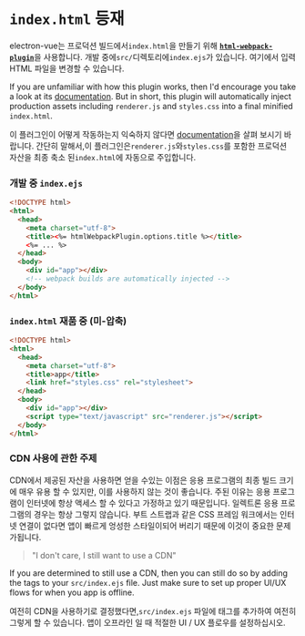 # `index.html` 등재

electron-vue는 프로덕션 빌드에서`index.html`을 만들기 위해 [**`html-webpack-plugin`**](https://github.com/ampedandwired/html-webpack-plugin)을 사용합니다. 
개발 중에`src/`디렉토리에`index.ejs`가 있습니다. 여기에서 입력 HTML 파일을 변경할 수 있습니다.

If you are unfamiliar with how this plugin works, then I'd encourage you take a look at its [documentation](https://www.npmjs.com/package/html-webpack-plugin). But in short, this plugin will automatically inject production assets including `renderer.js` and `styles.css` into a final minified `index.html`.

이 플러그인이 어떻게 작동하는지 익숙하지 않다면 [documentation](https://www.npmjs.com/package/html-webpack-plugin)을 살펴 보시기 바랍니다. 
간단히 말해서,이 플러그인은`renderer.js`와`styles.css`를 포함한 프로덕션 자산을 최종 축소 된`index.html`에 자동으로 주입합니다.

### 개발 중 `index.ejs` 

```html
<!DOCTYPE html>
<html>
  <head>
    <meta charset="utf-8">
    <title><%= htmlWebpackPlugin.options.title %></title>
    <%= ... %>
  </head>
  <body>
    <div id="app"></div>
    <!-- webpack builds are automatically injected -->
  </body>
</html>
```

### `index.html` 재품 중 \(미-압축\)

```html
<!DOCTYPE html>
<html>
  <head>
    <meta charset="utf-8">
    <title>app</title>
    <link href="styles.css" rel="stylesheet">
  </head>
  <body>
    <div id="app"></div>
    <script type="text/javascript" src="renderer.js"></script>
  </body>
</html>
```

### CDN 사용에 관한 주제

CDN에서 제공된 자산을 사용하면 얻을 수있는 이점은 응용 프로그램의 최종 빌드 크기에 매우 유용 할 수 있지만, 이를 사용하지 않는 것이 좋습니다. 
주된 이유는 응용 프로그램이 인터넷에 항상 액세스 할 수 있다고 가정하고 있기 때문입니다. 
일렉트론 응용 프로그램의 경우는 항상 그렇지 않습니다. 
부트 스트랩과 같은 CSS 프레임 워크에서는 인터넷 연결이 없다면 앱이 빠르게 엉성한 스타일이되어 버리기 때문에 이것이 중요한 문제가됩니다.

> "I don't care, I still want to use a CDN"

If you are determined to still use a CDN, then you can still do so by adding the tags to your `src/index.ejs` file. Just make sure to set up proper UI/UX flows for when you app is offline.

여전히 CDN을 사용하기로 결정했다면,`src/index.ejs` 파일에 태그를 추가하여 여전히 그렇게 할 수 있습니다. 
앱이 오프라인 일 때 적절한 UI / UX 플로우를 설정하십시오.